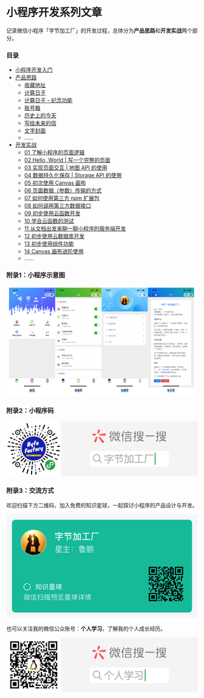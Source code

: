 # 小程序开发系列文章
记录微信小程序「字节加工厂」的开发过程，总体分为**产品思路**和**开发实战**两个部分。

### 目录
- [小程序开发入门](./first.md)
- [产品思路](./product/index.md)
    - [收藏地址](./product/01_tool-address.md)
    - [计算日子](./product/02_tool-days.md)
    - [计算日子 - 纪念功能](./product/03_tool-days2.md)
    - [账号箱](./product/04_tool-account.md)
    - [历史上的今天](./product/05_tool-history.md)
    - [写给未来的信](./product/06_tool-future.md)
    - [文字封面](./product/07_tool-wxcover.md)
    - ......
- [开发实战](./develop/index.md)
    - [01 了解小程序的页面逻辑](./develop/01_know-page.md)
    - [02 Hello, World | 写一个完整的页面](./develop/02_first-page.md)
    - [03 实现页面交互 | 地图 API 的使用](./develop/03_map-api-use.md)
    - [04 数据持久化保存 | Storage API 的使用](./develop/04_storage-use.md)
    - [05 初次使用 Canvas 画布](./develop/05_canvas-first-use.md)
    - [06 页面数据（参数）传输的方式](./develop/06_send_param_in_pages.md)
    - [07 如何使用第三方 npm 扩展包](./develop/07_use_npm_package.md)
    - [08 如何调用第三方数据接口](./develop/08_use_the_third_data.md)
    - [09 初步使用云函数开发](./develop/09_cloud_function_develop.md)
    - [10 学会云函数的测试](./develop/10_cloud_function_test.md)
    - [11 从文档出发来聊一聊小程序的服务端开发](./develop/11_cloud_develop_document.md)
    - [12 初步使用云数据库开发](./develop/12_cloud_database_develop.md)
    - [13 初步使用组件功能](./develop/13_component_use.md)
    - [14 Canvas 画布进阶使用](./develop/canvas-advanced.md)
    - ......

### 附录1：小程序示意图
![](./_image/2019-08-28-19-24-18.png)

### 附录2：小程序码
![](./_image/扫码_搜索联合传播样式-标准色版.png)

### 附录3：交流方式
欢迎扫描下方二维码，加入免费的知识星球，一起探讨小程序的产品设计与开发。

![](./_image/zsxq-byte-factory.jpg)

也可以关注我的微信公众账号：**个人学习**，了解我的个人成长经历。

![](./_image/wxqrcode_self.png)